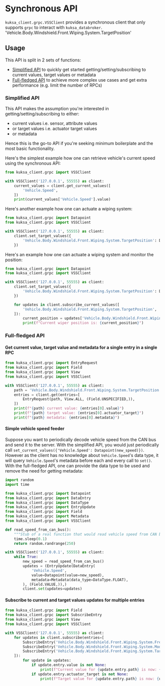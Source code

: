# Synchronous API

`kuksa_client.grpc.VSSClient` provides a synchronous client that only supports `grpc` to interact with `kuksa_databroker`.
'Vehicle.Body.Windshield.Front.Wiping.System.TargetPosition'

## Usage

This API is split in 2 sets of functions:
- [Simplified API](#simplified-api) to quickly get started getting/setting/subscribing to current values, target values or metadata
- [Full-fledged API](#full-fledged-api) to achieve more complex use cases and get extra performance (e.g. limit the number of RPCs)

### Simplified API

This API makes the assumption you're interested in getting/setting/subscribing to either:

- current values i.e. sensor, attribute values
- or target values i.e. actuator target values
- or metadata

Hence this is the go-to API if you're seeking minimum boilerplate and the most basic functionality.

Here's the simplest example how one can retrieve vehicle's current speed using the synchronous API:
```python
from kuksa_client.grpc import VSSClient

with VSSClient('127.0.0.1', 55555) as client:
    current_values = client.get_current_values([
        'Vehicle.Speed',
    ])
    print(current_values['Vehicle.Speed'].value)
```

Here's another example how one can actuate a wiping system:
```python
from kuksa_client.grpc import Datapoint
from kuksa_client.grpc import VSSClient

with VSSClient('127.0.0.1', 55555) as client:
    client.set_target_values({
        'Vehicle.Body.Windshield.Front.Wiping.System.TargetPosition': Datapoint(45),
    })
```

Here's an example how one can actuate a wiping system and monitor the position:
```python
from kuksa_client.grpc import Datapoint
from kuksa_client.grpc import VSSClient

with VSSClient('127.0.0.1', 55555) as client:
    client.set_target_values({
        'Vehicle.Body.Windshield.Front.Wiping.System.TargetPosition': Datapoint(45),
    })

    for updates in client.subscribe_current_values([
        'Vehicle.Body.Windshield.Front.Wiping.System.TargetPosition',
    ]):
        current_position = updates['Vehicle.Body.Windshield.Front.Wiping.System.TargetPosition'].value
        print(f"Current wiper position is: {current_position}")
```

### Full-fledged API

#### Get current value, target value and metadata for a single entry in a single RPC

```python
from kuksa_client.grpc import EntryRequest
from kuksa_client.grpc import Field
from kuksa_client.grpc import View
from kuksa_client.grpc import VSSClient

with VSSClient('127.0.0.1', 55555) as client:
    path = 'Vehicle.Body.Windshield.Front.Wiping.System.TargetPosition'
    entries = client.get(entries=[
        EntryRequest(path, View.ALL, (Field.UNSPECIFIED,)),
    ])
    print(f"{path} current value: {entries[0].value}")
    print(f"{path} target value: {entries[0].actuator_target}")
    print(f"{path} metadata: {entries[0].metadata}")
```

#### Simple vehicle speed feeder

Suppose you want to periodically decode vehicle speed from the CAN bus and send it to the server.
With the simplified API, you would just periodically call `set_current_values({'Vehicle.Speed': Datapoint(new_speed)})`.
However as the client has no knowledge about `Vehicle.Speed`'s data type, it will query `Vehicle.Speed`'s metadata
before each and every call to `set()`.
With the full-fledged API, one can provide the data type to be used and remove the need for getting metadata:

```python
import random
import time

from kuksa_client.grpc import Datapoint
from kuksa_client.grpc import DataEntry
from kuksa_client.grpc import DataType
from kuksa_client.grpc import EntryUpdate
from kuksa_client.grpc import Field
from kuksa_client.grpc import Metadata
from kuksa_client.grpc import VSSClient

def read_speed_from_can_bus():
    """Stub of a real function that would read vehicle speed from CAN bus."""
    time.sleep(0.1)
    return random.randrange(250)

with VSSClient('127.0.0.1', 55555) as client:
    while True:
        new_speed = read_speed_from_can_bus()
        updates = (EntryUpdate(DataEntry(
            'Vehicle.Speed',
            value=Datapoint(value=new_speed),
            metadata=Metadata(data_type=DataType.FLOAT),
        ), (Field.VALUE,)),)
        client.set(updates=updates)
```

#### Subscribe to current and target values updates for multiple entries

```python
from kuksa_client.grpc import Field
from kuksa_client.grpc import SubscribeEntry
from kuksa_client.grpc import View
from kuksa_client.grpc import VSSClient

with VSSClient('127.0.0.1', 55555) as client:
    for updates in client.subscribe(entries=[
        SubscribeEntry('Vehicle.Body.Windshield.Front.Wiping.System.Frequency', View.FIELDS, (Field.VALUE, Field.ACTUATOR_TARGET)),
        SubscribeEntry('Vehicle.Body.Windshield.Front.Wiping.System.Mode', View.FIELDS, (Field.VALUE, Field.ACTUATOR_TARGET)),
        SubscribeEntry('Vehicle.Body.Windshield.Front.Wiping.System.TargetPosition', View.FIELDS, (Field.VALUE, Field.ACTUATOR_TARGET)),
    ]):
        for update in updates:
            if update.entry.value is not None:
                print(f"Current value for {update.entry.path} is now: {update.entry.value}")
            if update.entry.actuator_target is not None:
                print(f"Target value for {update.entry.path} is now: {update.entry.actuator_target}")
```
